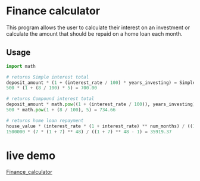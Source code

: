 # Finance calculator 

This program allows the user to calculate their interest on an investment or calculate 
the amount that should be repaid on a home loan each month.

## Usage

```python
import math

# returns Simple interest total
deposit_amount * (1 + (interest_rate / 100) * years_investing) = Simple investment 
500 * (1 + (8 / 100) * 5) = 700.00

# returns Compound interest total
deposit_amount * math.pow((1 + (interest_rate / 100)), years_investing) = Compound investment
500 * math.pow(1 + (8 / 100), 5) = 734.66

# returns home loan repayment
house_value * (interest_rate * (1 + interest_rate) ** num_months) / ((1 + interest_rate) ** num_months - 1) = repayment
1500000 * (7 * (1 + 7) ** 48) / ((1 + 7) ** 48 - 1) = 35919.37

```
 # live demo
 [Finance_calculator](https://raw.githack.com/Matt19890303/Financial-Calculator/main/finance_calculators.py)

